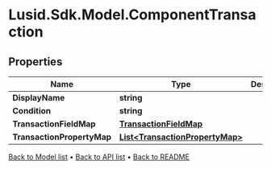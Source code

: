 # Lusid.Sdk.Model.ComponentTransaction

## Properties

Name | Type | Description | Notes
------------ | ------------- | ------------- | -------------
**DisplayName** | **string** |  | 
**Condition** | **string** |  | [optional] 
**TransactionFieldMap** | [**TransactionFieldMap**](TransactionFieldMap.md) |  | 
**TransactionPropertyMap** | [**List&lt;TransactionPropertyMap&gt;**](TransactionPropertyMap.md) |  | 

[Back to Model list](../README.md#documentation-for-models) &#8226; [Back to API list](../README.md#documentation-for-api-endpoints) &#8226; [Back to README](../README.md)

